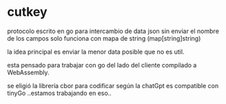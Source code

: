# cutkey

protocolo escrito en go para intercambio de data json sin enviar el nombre de los campos solo funciona con mapa de string 
(map[string]string)

la idea principal es enviar la menor data posible que no es util.

esta pensado para trabajar con go del lado del cliente compilado a WebAssembly.

se eligió la librería cbor para codificar según la chatGpt es compatible con
tinyGo ..estamos trabajando en eso..
